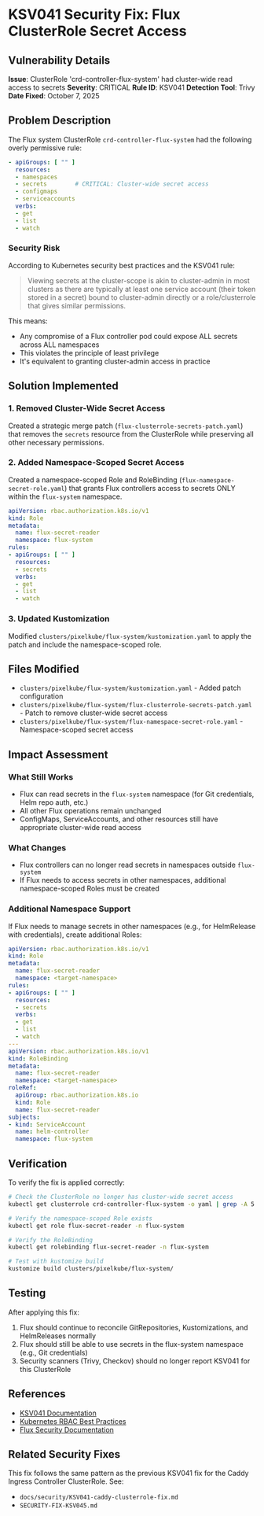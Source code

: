 # KSV041 Security Fix: Flux ClusterRole Secret Access

## Vulnerability Details

**Issue**: ClusterRole 'crd-controller-flux-system' had cluster-wide read access to secrets
**Severity**: CRITICAL
**Rule ID**: KSV041
**Detection Tool**: Trivy
**Date Fixed**: October 7, 2025

## Problem Description

The Flux system ClusterRole `crd-controller-flux-system` had the following overly permissive rule:

```yaml
- apiGroups: [ "" ]
  resources:
  - namespaces
  - secrets        # CRITICAL: Cluster-wide secret access
  - configmaps
  - serviceaccounts
  verbs:
  - get
  - list
  - watch
```

### Security Risk

According to Kubernetes security best practices and the KSV041 rule:

> Viewing secrets at the cluster-scope is akin to cluster-admin in most clusters as there are typically at least one service account (their token stored in a secret) bound to cluster-admin directly or a role/clusterrole that gives similar permissions.

This means:
- Any compromise of a Flux controller pod could expose ALL secrets across ALL namespaces
- This violates the principle of least privilege
- It's equivalent to granting cluster-admin access in practice

## Solution Implemented

### 1. Removed Cluster-Wide Secret Access

Created a strategic merge patch (`flux-clusterrole-secrets-patch.yaml`) that removes the `secrets` resource from the ClusterRole while preserving all other necessary permissions.

### 2. Added Namespace-Scoped Secret Access

Created a namespace-scoped Role and RoleBinding (`flux-namespace-secret-role.yaml`) that grants Flux controllers access to secrets ONLY within the `flux-system` namespace.

```yaml
apiVersion: rbac.authorization.k8s.io/v1
kind: Role
metadata:
  name: flux-secret-reader
  namespace: flux-system
rules:
- apiGroups: [ "" ]
  resources:
  - secrets
  verbs:
  - get
  - list
  - watch
```

### 3. Updated Kustomization

Modified `clusters/pixelkube/flux-system/kustomization.yaml` to apply the patch and include the namespace-scoped role.

## Files Modified

- `clusters/pixelkube/flux-system/kustomization.yaml` - Added patch configuration
- `clusters/pixelkube/flux-system/flux-clusterrole-secrets-patch.yaml` - Patch to remove cluster-wide secret access
- `clusters/pixelkube/flux-system/flux-namespace-secret-role.yaml` - Namespace-scoped secret access

## Impact Assessment

### What Still Works
- Flux can read secrets in the `flux-system` namespace (for Git credentials, Helm repo auth, etc.)
- All other Flux operations remain unchanged
- ConfigMaps, ServiceAccounts, and other resources still have appropriate cluster-wide read access

### What Changes
- Flux controllers can no longer read secrets in namespaces outside `flux-system`
- If Flux needs to access secrets in other namespaces, additional namespace-scoped Roles must be created

### Additional Namespace Support

If Flux needs to manage secrets in other namespaces (e.g., for HelmRelease with credentials), create additional Roles:

```yaml
apiVersion: rbac.authorization.k8s.io/v1
kind: Role
metadata:
  name: flux-secret-reader
  namespace: <target-namespace>
rules:
- apiGroups: [ "" ]
  resources:
  - secrets
  verbs:
  - get
  - list
  - watch
---
apiVersion: rbac.authorization.k8s.io/v1
kind: RoleBinding
metadata:
  name: flux-secret-reader
  namespace: <target-namespace>
roleRef:
  apiGroup: rbac.authorization.k8s.io
  kind: Role
  name: flux-secret-reader
subjects:
- kind: ServiceAccount
  name: helm-controller
  namespace: flux-system
```

## Verification

To verify the fix is applied correctly:

```bash
# Check the ClusterRole no longer has cluster-wide secret access
kubectl get clusterrole crd-controller-flux-system -o yaml | grep -A 5 "secrets"

# Verify the namespace-scoped Role exists
kubectl get role flux-secret-reader -n flux-system

# Verify the RoleBinding
kubectl get rolebinding flux-secret-reader -n flux-system

# Test with kustomize build
kustomize build clusters/pixelkube/flux-system/
```

## Testing

After applying this fix:

1. Flux should continue to reconcile GitRepositories, Kustomizations, and HelmReleases normally
2. Flux should still be able to use secrets in the flux-system namespace (e.g., Git credentials)
3. Security scanners (Trivy, Checkov) should no longer report KSV041 for this ClusterRole

## References

- [KSV041 Documentation](https://avd.aquasec.com/misconfig/ksv041/)
- [Kubernetes RBAC Best Practices](https://kubernetes.io/docs/reference/access-authn-authz/rbac/#privilege-escalation-prevention-and-bootstrapping)
- [Flux Security Documentation](https://fluxcd.io/flux/security/)

## Related Security Fixes

This fix follows the same pattern as the previous KSV041 fix for the Caddy Ingress Controller ClusterRole. See:
- `docs/security/KSV041-caddy-clusterrole-fix.md`
- `SECURITY-FIX-KSV045.md`
